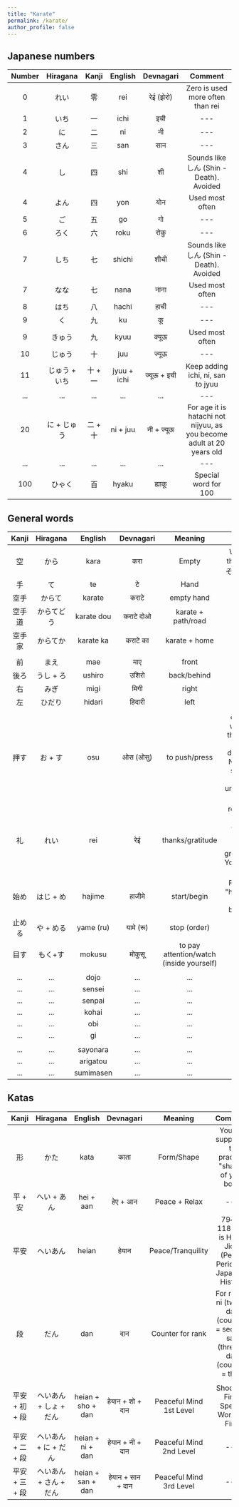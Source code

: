 ```yaml
---
title: "Karate"
permalink: /karate/
author_profile: false
---
```




## **Japanese numbers**

|Number|Hiragana|Kanji|English|Devnagari|Comment|
|:---:| :---: | :---: | :---: | :---: | :---: |
|0	|れい   |零   |rei	|रेई (झेरो)|Zero is used more often than rei|
|1	|いち   |一   |ichi	| इची      | --- |
|2	|に     |二	|ni 	| नी        | --- |
|3	|さん   |三   |san	| सान      | --- |
|4	|し     |四   |shi	| शी        |Sounds like しん (Shin - Death). Avoided|
|4	|よん   |四   |yon	| योन      | Used most often|
|5	|ご     |五	|go	        | गो        | --- |
|6	|ろく   |六   |roku	| रोकु      | --- |
|7	|しち   |七   |shichi |शीची     |Sounds like しん (Shin - Death). Avoided|
|7	|なな   |七   |nana	|नाना      | Used most often |
|8	|はち   |八   |hachi	|हाची      | --- |
|9	|く     |九   |ku     |कू        | --- |
|9	|きゅう |九   |kyuu	|क्यूऊ     | Used most often|
|10	|じゅう |十   |juu	|ज्यूऊ     | --- |
|11	|じゅう + いち |十 +  一  |jyuu + ichi	|ज्यूऊ + इची | Keep adding ichi, ni, san to jyuu |
| ...	| ... |... |...	| ...     | --- |
|20	|に + じゅう |二 + 十   |ni + juu	|नी + ज्यूऊ | For age it is hatachi not nijyuu, as you become adult at 20 years old|
| ...	| ... |... |...	| ...     | --- |
|100| ひゃく | 百| hyaku | ह्याकू | Special word for 100 |

## **General words**

|Kanji|Hiragana|English|Devnagari|Meaning|Comment|
|:---:| :---: | :---: | :---: | :---: | :---: |
空 | から | kara |करा | Empty | Without 手(te) the kanji means そら(sora) = sky |
手 | て | te | टे | Hand | --- |
空手| からて | karate | कराटे| empty hand | karate|
空手道| からてどう | karate dou | कराटे दोओ| karate + path/road |Way of the empty hand|
空手家| からてか | karate ka | कराटे का| karate + home |Karate practicioner|
||||||
|前 | まえ |mae| माए | front | --- |
|後ろ|うし + ろ|ushiro| उशिरो |back/behind| --- |
|右| みぎ |migi| मिगी | right | --- |
|左| ひだり |hidari| हिदारी | left | --- |
||||||
| 押す| お + す |osu|  ओस (ओसु)	| to push/press | osu is a short way of saying that "I will push through the difficulty/pain". Non-japanese students also use it for "I understand" and "Thank you" |
| 礼	| れい |rei| रेई 	| thanks/gratitude | rei means your instructing is commanding you to show your gratitude/thanks. You respond to it by bowing |
| 始め	| はじ + め  |hajime| हाजीमे 	| start/begin | Famous anime "hajime no ippo" means "the begining step" |
| 止める	| や + める | yame (ru)| यामे (रू)  | stop (order) | |
| 目す	| もく+す |mokusu| मोकुसू 	| to pay attention/watch (inside yourself)  | meditate |
||||||
| ...	| ... |dojo|...	| ...     | --- |
| ...	| ... |sensei|...	| ...     | --- |
| ...	| ... |senpai|...	| ...     | --- |
| ...	| ... |kohai|...	| ...     | --- |
| ...	| ... |obi|...	| ...     | --- |
| ...	| ... |gi|...	| ...     | --- |
||||||
| ...	| ... |sayonara|...	| ...     | --- |
| ...	| ... |arigatou|...	| ...     | --- |
| ...	| ... |sumimasen|...	| ...     | --- |

## **Katas**

|Kanji|Hiragana|English|Devnagari|Meaning|Comment|
|:---:| :---: | :---: | :---: | :---: | :---: |
形 | かた | kata | काता | Form/Shape | You are supposed to practice "shape" of your body |
平 + 安 | へい + あん| hei + aan| हेए + आन| Peace + Relax | --- |  
平安 |へいあん| heian | हेयान| Peace/Tranquility|794 to 1185 AD is Heian Jidai (Peace Period) in Japanese History|
段 |だん | dan | दान | Counter for rank | For ranks, ni (two) + dan (counter) = second, san (three) + dan (counter) = third | 
||||||
平安 + 初 + 段| へいあん + しょ + だん| heian + sho + dan| हेयान + शो + दान| Peaceful Mind 1st Level | Shodan = First, Special Word for First|
平安 + 二 + 段| へいあん + に + だん| heian + ni + dan| हेयान + नी + दान| Peaceful Mind 2nd Level | --- |
平安 + 三 + 段| へいあん + さん + だん| heian + san + dan| हेयान + सान + दान| Peaceful Mind 3rd Level | --- |





